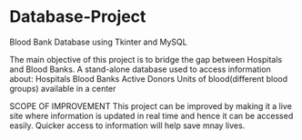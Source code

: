 # Database-Project
Blood Bank Database using Tkinter and MySQL

The main objective of this project is to bridge the gap between Hospitals and Blood Banks.
A stand-alone database used to access information about:
Hospitals
Blood Banks
Active Donors
Units of blood(different blood groups) available in a center

SCOPE OF IMPROVEMENT
This project can be improved by making it a live site where information is updated in real time and hence it can be accessed easily. Quicker access to information will help save mnay lives.
